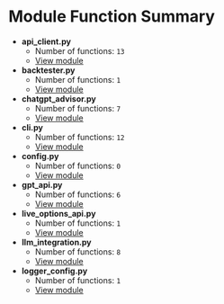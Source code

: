 # Module Function Summary

- **api_client.py**
  - Number of functions: `13`
  - [View module](https://github.com/braydio/FundRunner/blob/main/api_client.py)
- **backtester.py**
  - Number of functions: `1`
  - [View module](https://github.com/braydio/FundRunner/blob/main/backtester.py)
- **chatgpt_advisor.py**
  - Number of functions: `7`
  - [View module](https://github.com/braydio/FundRunner/blob/main/chatgpt_advisor.py)
- **cli.py**
  - Number of functions: `12`
  - [View module](https://github.com/braydio/FundRunner/blob/main/cli.py)
- **config.py**
  - Number of functions: `0`
  - [View module](https://github.com/braydio/FundRunner/blob/main/config.py)
- **gpt_api.py**
  - Number of functions: `6`
  - [View module](https://github.com/braydio/FundRunner/blob/main/gpt_api.py)
- **live_options_api.py**
  - Number of functions: `1`
  - [View module](https://github.com/braydio/FundRunner/blob/main/live_options_api.py)
- **llm_integration.py**
  - Number of functions: `8`
  - [View module](https://github.com/braydio/FundRunner/blob/main/llm_integration.py)
- **logger_config.py**
  - Number of functions: `1`
  - [View module](https://github.com/braydio/FundRunner/blob/main/logger_config.py)